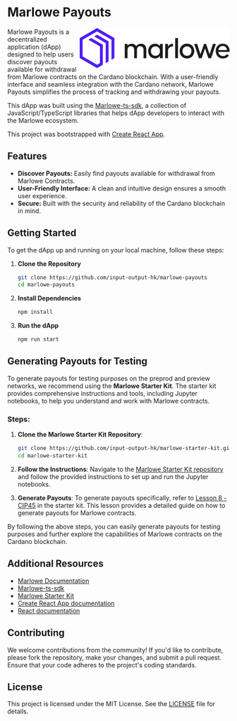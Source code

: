 # Marlowe Payouts

<img align="right" src="public/images/marlowe-logo-primary.svg" >

Marlowe Payouts is a decentralized application (dApp) designed to help users discover payouts available for withdrawal from Marlowe contracts on the Cardano blockchain. With a user-friendly interface and seamless integration with the Cardano network, Marlowe Payouts simplifies the process of tracking and withdrawing your payouts.

This dApp was built using the [Marlowe-ts-sdk](https://github.com/input-output-hk/marlowe-ts-sdk), a collection of JavaScript/TypeScript libraries that helps dApp developers to interact with the Marlowe ecosystem.

This project was bootstrapped with [Create React App](https://github.com/facebook/create-react-app).

## Features

- **Discover Payouts:** Easily find payouts available for withdrawal from Marlowe Contracts.
- **User-Friendly Interface:** A clean and intuitive design ensures a smooth user experience.
- **Secure:** Built with the security and reliability of the Cardano blockchain in mind.

## Getting Started

To get the dApp up and running on your local machine, follow these steps:

1. **Clone the Repository**
   ```bash
   git clone https://github.com/input-output-hk/marlowe-payouts
   cd marlowe-payouts

2. **Install Dependencies**
   ```bash
   npm install

3. **Run the dApp**
   ```bash
   npm run start

## Generating Payouts for Testing

To generate payouts for testing purposes on the preprod and preview networks, we recommend using the **Marlowe Starter Kit**. The starter kit provides comprehensive instructions and tools, including Jupyter notebooks, to help you understand and work with Marlowe contracts.

### Steps:

1. **Clone the Marlowe Starter Kit Repository**:
   ```bash
   git clone https://github.com/input-output-hk/marlowe-starter-kit.git
   cd marlowe-starter-kit

2. **Follow the Instructions**:
   Navigate to the [Marlowe Starter Kit repository](https://github.com/input-output-hk/marlowe-starter-kit) and follow the provided instructions to set up and run the Jupyter notebooks.

3. **Generate Payouts**:
   To generate payouts specifically, refer to [Lesson 8 - CIP45](https://github.com/input-output-hk/marlowe-starter-kit/tree/main/lessons/08-cip45) in the starter kit. This lesson provides a detailed guide on how to generate payouts for Marlowe contracts.

By following the above steps, you can easily generate payouts for testing purposes and further explore the capabilities of Marlowe contracts on the Cardano blockchain.

## Additional Resources

- [Marlowe Documentation](https://docs.marlowe.iohk.io/docs/introduction)
- [Marlowe-ts-sdk](https://github.com/input-output-hk/marlowe-ts-sdk)
- [Marlowe Starter Kit](https://github.com/input-output-hk/marlowe-starter-kit)
- [Create React App documentation](https://facebook.github.io/create-react-app/docs/getting-started)
- [React documentation](https://reactjs.org/)

## Contributing

We welcome contributions from the community! If you'd like to contribute, please fork the repository, make your changes, and submit a pull request. Ensure that your code adheres to the project's coding standards.

## License

This project is licensed under the MIT License. See the [LICENSE](LICENSE) file for details.

